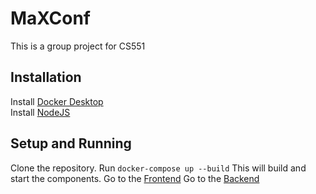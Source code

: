 # MaXConf
This is a group project for CS551
 ## Installation
Install [Docker Desktop](https://www.docker.com/products/docker-desktop/)  
Install [NodeJS](https://nodejs.org/en)  

## Setup and Running
Clone the repository.
Run `docker-compose up --build` This will build and start the components.
Go to the [Frontend](localhost:8080)
Go to the [Backend](localhost:3000)
 
 